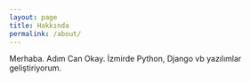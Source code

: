 ```yaml
---
layout: page
title: Hakkında
permalink: /about/
---
```


<amp-img width="600" height="300" layout="responsive" src="http://lorempixel.com/600/300/sports"></amp-img>

Merhaba. Adım Can Okay. İzmirde Python, Django vb yazılımlar geliştiriyorum. 
